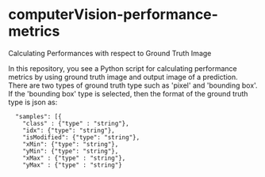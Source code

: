 # computerVision-performance-metrics
Calculating Performances with respect to Ground Truth Image

In this repository, you see a Python script for calculating performance metrics by using ground truth image and output image of a prediction. There are two types of ground truth type such as 'pixel' and 'bounding box'. If the 'bounding box' type is selected, then the format of the ground truth type is json as:

      "samples": [{
        "class" : {"type" : "string"},
        "idx": {"type": "string"},
        "isModified": {"type": "string"},
        "xMin": {"type": "string"},
        "yMin": {"type": "string"},
        "xMax" : {"type" : "string"},
        "yMax" : {"type" : "string"}
